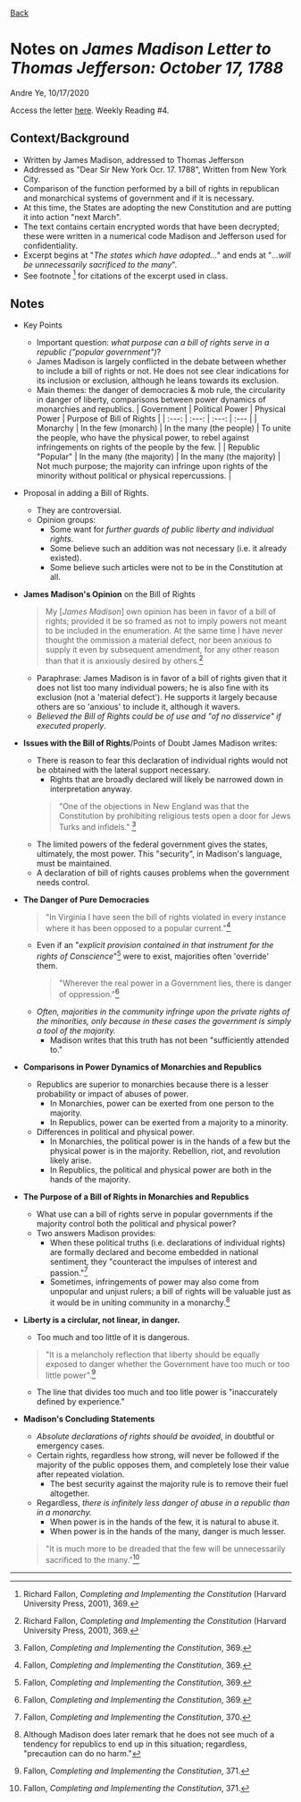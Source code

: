 [Back](https://andre-ye.github.io/history/history_navigation)

# Notes on *James Madison Letter to Thomas Jefferson: October 17, 1788*
Andre Ye, 10/17/2020

Access the letter [here](https://www.revolutionary-war-and-beyond.com/james-madison-letter-to-thomas-jefferson-october-17-1788.html#:~:text=James%20Madison%20letterto%20Thomas%20Jefferson%20-October%2017%2C%201788.,inside%20of%20brackets%20%5B%5D%20were%20written%20in%20cipher).
Weekly Reading #4.

## Context/Background
- Written by James Madison, addressed to Thomas Jefferson
- Addressed as "Dear Sir New York Ocr. 17. 1788", Written from New York City.
- Comparison of the function performed by a bill of rights in republican and monarchical systems of government and if it is necessary.
- At this time, the States are adopting the new Constitution and are putting it into action "next March".
- The text contains certain encrypted words that have been decrypted; these were written in a numerical code Madison and Jefferson used for confidentiality.
- Excerpt begins at "*The states which have adopted...*" and ends at "*...will be unnecessarily sacrificed to the many*".
- See footnote [^1] for citations of the excerpt used in class.

## Notes

- Key Points
  - Important question: _what purpose can a bill of rights serve in a republic ("popular government")_?
  - James Madison is largely conflicted in the debate between whether to include a bill of rights or not. He does not see clear indications for its inclusion or exclusion, although he leans towards its exclusion.
  - Main themes: the danger of democracies & mob rule, the circularity in danger of liberty, comparisons between power dynamics of monarchies and republics.
| Government | Political Power | Physical Power | Purpose of Bill of Rights |
| :---: | :---: | :---: | :--- |
| Monarchy | In the few (monarch) | In the many (the people) | To unite the people, who have the physical power, to rebel against infringements on rights of the people by the few. |
| Republic "Popular" | In the many (the majority) | In the many (the majority) | Not much purpose; the majority can infringe upon rights of the minority without political or physical repercussions. |
  

- Proposal in adding a Bill of Rights.
  - They are controversial.
  - Opinion groups:
    - Some want for *further guards of public liberty and individual rights*.
    - Some believe such an addition was not necessary (i.e. it already existed).
    - Some believe such articles were not to be in the Constitution at all.


- **James Madison's Opinion** on the Bill of Rights
  > My [*James Madison*] own opinion has been in favor of a bill of rights; provided it be so framed as not to imply powers not meant to be included in the enumeration. At the same time I have never thought the ommission a material defect, nor been anxious to supply it even by subsequent amendment, for any other reason than that it is anxiously desired by others.[^1]
  - Paraphrase: James Madison is in favor of a bill of rights given that it does not list too many individual powers; he is also fine with its exclusion (not a 'material defect'). He supports it largely because others are so 'anxious' to include it, although it wavers.
  - *Believed the Bill of Rights could be of use and "of no disservice" if executed properly*.


- **Issues with the Bill of Rights**/Points of Doubt James Madison writes:
  - There is reason to fear this declaration of individual rights would not be obtained with the lateral support necessary.
    - Rights that are broadly declared will likely be narrowed down in interpretation anyway.
    > "One of the objections in New England was that the Constitution by prohibiting religious tests open a door for Jews Turks and infidels." [^2]
  - The limited powers of the federal government gives the states, ultimately, the most power. This "security", in Madison's language, must be maintained.
  - A declaration of bill of rights causes problems when the government needs control.


- **The Danger of Pure Democracies**
  > "In Virginia I have seen the bill of rights violated in every instance where it has been opposed to a popular current."[^3]
  - Even if an "*explicit provision contained in that instrument for the rights of Conscience*"[^4] were to exist, majorities often 'override' them.
    > "Wherever the real power in a Government lies, there is danger of oppression."[^5]
  - *Often, majorities in the community infringe upon the private rights of the minorities, only because in these cases the government is simply a tool of the majority.*
    - Madison writes that this truth has not been "sufficiently attended to."


- **Comparisons in Power Dynamics of Monarchies and Republics**
  - Republics are superior to monarchies because there is a lesser probability or impact of abuses of power.
    - In Monarchies, power can be exerted from one person to the majority.
    - In Republics, power can be exerted from a majority to a minority.
  - Differences in political and physical power.
    - In Monarchies, the political power is in the hands of a few but the physical power is in the majority. Rebellion, riot, and revolution likely arise.
    - In Republics, the political and physical power are both in the hands of the majority.


- **The Purpose of a Bill of Rights in Monarchies and Republics**
  - What use can a bill of rights serve in popular governments if the majority control both the political and physical power?
  - Two answers Madison provides:
    - When these political truths (i.e. declarations of individual rights) are formally declared and become embedded in national sentiment, they "counteract the impulses of interest and passion."[^6]
    - Sometimes, infringements of power may also come from unpopular and unjust rulers; a bill of rights will be valuable just as it would be in uniting community in a monarchy.[^7]


- **Liberty is a circlular, not linear, in danger.**
  - Too much and too little of it is dangerous.
  > "It is a melancholy reflection that liberty should be equally exposed to danger whether the Government have too much or too little power".[^8]
  - The line that divides too much and too litle power is "inaccurately defined by experience."


- **Madison's Concluding Statements**
  - *Absolute declarations of rights should be avoided*, in doubtful or emergency cases.
  - Certain rights, regardless how strong, will never be followed if the majority of the public opposes them, and completely lose their value after repeated violation.
    - The best security against the majority rule is to remove their fuel altogether.
  - Regardless, *there is infinitely less danger of abuse in a republic than in a monarchy.*
    - When power is in the hands of the few, it is natural to abuse it.
    - When power is in the hands of the many, danger is much lesser.
  > "It is much more to be dreaded that the few will be unnecessarily sacrificed to the many."[^9]

---

[^1]: Richard Fallon, *Completing and Implementing the Constitution* (Harvard University Press, 2001), 369.
[^2]: Fallon, *Completing and Implementing the Constitution*, 369.
[^3]: Fallon, *Completing and Implementing the Constitution*, 369.
[^4]: Fallon, *Completing and Implementing the Constitution*, 369.
[^5]: Fallon, *Completing and Implementing the Constitution*, 369.
[^6]: Fallon, *Completing and Implementing the Constitution*, 370.
[^7]: Although Madison does later remark that he does not see much of a tendency for republics to end up in this situation; regardless, "precaution can do no harm."
[^8]: Fallon, *Completing and Implementing the Constitution*, 371.
[^9]: Fallon, *Completing and Implementing the Constitution*, 371.
